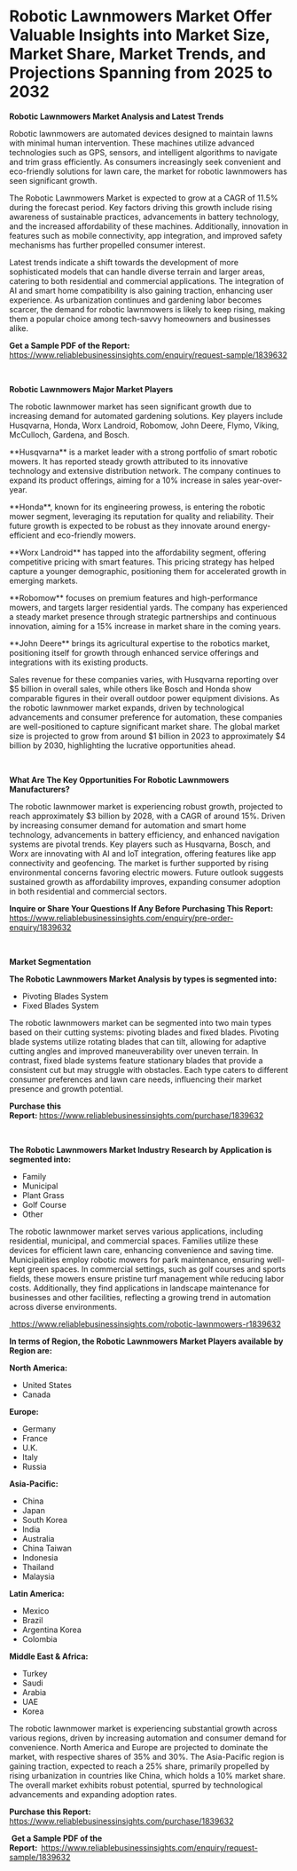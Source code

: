 <p><h1>Robotic Lawnmowers Market Offer Valuable Insights into Market Size, Market Share, Market Trends, and Projections Spanning from 2025 to 2032</h1></p><p><strong>Robotic Lawnmowers Market Analysis and Latest Trends</strong></p>
<p><p>Robotic lawnmowers are automated devices designed to maintain lawns with minimal human intervention. These machines utilize advanced technologies such as GPS, sensors, and intelligent algorithms to navigate and trim grass efficiently. As consumers increasingly seek convenient and eco-friendly solutions for lawn care, the market for robotic lawnmowers has seen significant growth.</p><p>The Robotic Lawnmowers Market is expected to grow at a CAGR of 11.5% during the forecast period. Key factors driving this growth include rising awareness of sustainable practices, advancements in battery technology, and the increased affordability of these machines. Additionally, innovation in features such as mobile connectivity, app integration, and improved safety mechanisms has further propelled consumer interest.</p><p>Latest trends indicate a shift towards the development of more sophisticated models that can handle diverse terrain and larger areas, catering to both residential and commercial applications. The integration of AI and smart home compatibility is also gaining traction, enhancing user experience. As urbanization continues and gardening labor becomes scarcer, the demand for robotic lawnmowers is likely to keep rising, making them a popular choice among tech-savvy homeowners and businesses alike.</p></p>
<p><strong>Get a Sample PDF of the Report:&nbsp;</strong> <a href="https://www.reliablebusinessinsights.com/enquiry/request-sample/1839632?utm_campaign=101&utm_medium=2&utm_source=Github&utm_content=ia&utm_term=16042025&utm_id=robotic-lawnmowers">https://www.reliablebusinessinsights.com/enquiry/request-sample/1839632</a></p>
<p>&nbsp;</p>
<p><strong>Robotic Lawnmowers Major Market Players</strong></p>
<p><p>The robotic lawnmower market has seen significant growth due to increasing demand for automated gardening solutions. Key players include Husqvarna, Honda, Worx Landroid, Robomow, John Deere, Flymo, Viking, McCulloch, Gardena, and Bosch. </p><p>**Husqvarna** is a market leader with a strong portfolio of smart robotic mowers. It has reported steady growth attributed to its innovative technology and extensive distribution network. The company continues to expand its product offerings, aiming for a 10% increase in sales year-over-year.</p><p>**Honda**, known for its engineering prowess, is entering the robotic mower segment, leveraging its reputation for quality and reliability. Their future growth is expected to be robust as they innovate around energy-efficient and eco-friendly mowers.</p><p>**Worx Landroid** has tapped into the affordability segment, offering competitive pricing with smart features. This pricing strategy has helped capture a younger demographic, positioning them for accelerated growth in emerging markets.</p><p>**Robomow** focuses on premium features and high-performance mowers, and targets larger residential yards. The company has experienced a steady market presence through strategic partnerships and continuous innovation, aiming for a 15% increase in market share in the coming years.</p><p>**John Deere** brings its agricultural expertise to the robotics market, positioning itself for growth through enhanced service offerings and integrations with its existing products. </p><p>Sales revenue for these companies varies, with Husqvarna reporting over $5 billion in overall sales, while others like Bosch and Honda show comparable figures in their overall outdoor power equipment divisions. As the robotic lawnmower market expands, driven by technological advancements and consumer preference for automation, these companies are well-positioned to capture significant market share. The global market size is projected to grow from around $1 billion in 2023 to approximately $4 billion by 2030, highlighting the lucrative opportunities ahead.</p></p>
<p>&nbsp;</p>
<p><strong>What Are The Key Opportunities For Robotic Lawnmowers Manufacturers?</strong></p>
<p><p>The robotic lawnmower market is experiencing robust growth, projected to reach approximately $3 billion by 2028, with a CAGR of around 15%. Driven by increasing consumer demand for automation and smart home technology, advancements in battery efficiency, and enhanced navigation systems are pivotal trends. Key players such as Husqvarna, Bosch, and Worx are innovating with AI and IoT integration, offering features like app connectivity and geofencing. The market is further supported by rising environmental concerns favoring electric mowers. Future outlook suggests sustained growth as affordability improves, expanding consumer adoption in both residential and commercial sectors.</p></p>
<p><strong>Inquire or Share Your Questions If Any Before Purchasing This Report:</strong> <a href="https://www.reliablebusinessinsights.com/enquiry/pre-order-enquiry/1839632?utm_campaign=101&utm_medium=2&utm_source=Github&utm_content=ia&utm_term=16042025&utm_id=robotic-lawnmowers">https://www.reliablebusinessinsights.com/enquiry/pre-order-enquiry/1839632</a></p>
<p>&nbsp;</p>
<p><strong>Market Segmentation</strong></p>
<p><strong>The Robotic Lawnmowers Market Analysis by types is segmented into:</strong></p>
<p><ul><li>Pivoting Blades System</li><li>Fixed Blades System</li></ul></p>
<p><p>The robotic lawnmowers market can be segmented into two main types based on their cutting systems: pivoting blades and fixed blades. Pivoting blade systems utilize rotating blades that can tilt, allowing for adaptive cutting angles and improved maneuverability over uneven terrain. In contrast, fixed blade systems feature stationary blades that provide a consistent cut but may struggle with obstacles. Each type caters to different consumer preferences and lawn care needs, influencing their market presence and growth potential.</p></p>
<p><strong>Purchase this Report:&nbsp;</strong><a href="https://www.reliablebusinessinsights.com/purchase/1839632?utm_campaign=101&utm_medium=2&utm_source=Github&utm_content=ia&utm_term=16042025&utm_id=robotic-lawnmowers">https://www.reliablebusinessinsights.com/purchase/1839632</a></p>
<p>&nbsp;</p>
<p><strong>The Robotic Lawnmowers Market Industry Research by Application is segmented into:</strong></p>
<p><ul><li>Family</li><li>Municipal</li><li>Plant Grass</li><li>Golf Course</li><li>Other</li></ul></p>
<p><p>The robotic lawnmower market serves various applications, including residential, municipal, and commercial spaces. Families utilize these devices for efficient lawn care, enhancing convenience and saving time. Municipalities employ robotic mowers for park maintenance, ensuring well-kept green spaces. In commercial settings, such as golf courses and sports fields, these mowers ensure pristine turf management while reducing labor costs. Additionally, they find applications in landscape maintenance for businesses and other facilities, reflecting a growing trend in automation across diverse environments.</p></p>
<p><a href="https://www.reliablebusinessinsights.com/robotic-lawnmowers-r1839632?utm_campaign=101&utm_medium=2&utm_source=Github&utm_content=ia&utm_term=16042025&utm_id=robotic-lawnmowers">&nbsp;https://www.reliablebusinessinsights.com/robotic-lawnmowers-r1839632</a></p>
<p><strong>In terms of Region, the Robotic Lawnmowers Market Players available by Region are:</strong></p>
<p>
    <p> <strong> North America: </strong>
        <ul>
            <li>United States</li>
            <li>Canada</li>
        </ul>
        </p> 
    <p> <strong> Europe: </strong>
        <ul>
            <li>Germany</li>
            <li>France</li>
            <li>U.K.</li>
            <li>Italy</li>
            <li>Russia</li>
        </ul>
        </p> 
    <p> <strong> Asia-Pacific: </strong>
        <ul>
            <li>China</li>
            <li>Japan</li>
            <li>South Korea</li>
            <li>India</li>
            <li>Australia</li>
            <li>China Taiwan</li>
            <li>Indonesia</li>
            <li>Thailand</li>
            <li>Malaysia</li>
        </ul>
        </p> 
    <p> <strong> Latin America: </strong>
        <ul>
            <li>Mexico</li>
            <li>Brazil</li>
            <li>Argentina Korea</li>
            <li>Colombia</li>
        </ul>
        </p> 
    <p> <strong> Middle East & Africa: </strong>
        <ul>
            <li>Turkey</li>
            <li>Saudi</li>
            <li>Arabia</li>
            <li>UAE</li>
            <li>Korea</li>
        </ul>
    </p>
    </p>
<p><p>The robotic lawnmower market is experiencing substantial growth across various regions, driven by increasing automation and consumer demand for convenience. North America and Europe are projected to dominate the market, with respective shares of 35% and 30%. The Asia-Pacific region is gaining traction, expected to reach a 25% share, primarily propelled by rising urbanization in countries like China, which holds a 10% market share. The overall market exhibits robust potential, spurred by technological advancements and expanding adoption rates.</p></p>
<p><strong>Purchase this Report: </strong><a href="https://www.reliablebusinessinsights.com/purchase/1839632?utm_campaign=101&utm_medium=2&utm_source=Github&utm_content=ia&utm_term=16042025&utm_id=robotic-lawnmowers">https://www.reliablebusinessinsights.com/purchase/1839632</a></p>
<p>&nbsp;<strong>Get a Sample PDF of the Report:&nbsp;&nbsp;</strong><a href="https://www.reliablebusinessinsights.com/enquiry/request-sample/1839632?utm_campaign=101&utm_medium=2&utm_source=Github&utm_content=ia&utm_term=16042025&utm_id=robotic-lawnmowers">https://www.reliablebusinessinsights.com/enquiry/request-sample/1839632</a></p>
<p><strong></strong></p>
<p><p></p><p></p><p></p></p>
